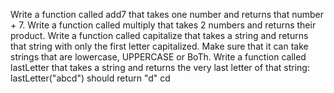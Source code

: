 Write a function called add7 that takes one number and returns that number + 7.
Write a function called multiply that takes 2 numbers and returns their product.
Write a function called capitalize that takes a string and returns that string with only the first letter capitalized. Make sure that it can take strings that are lowercase, UPPERCASE or BoTh.
Write a function called lastLetter that takes a string and returns the very last letter of that string:
lastLetter("abcd") should return "d"
cd
